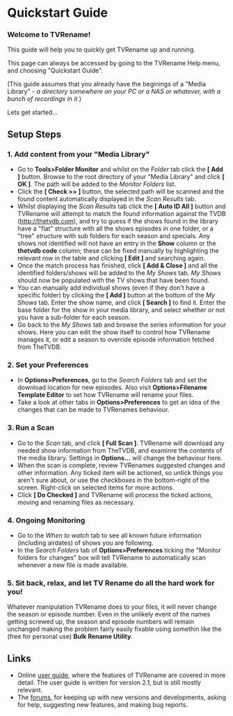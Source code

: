 # Quickstart Guide
### Welcome to TVRename!

This guide will help you to quickly get TVRename up and running.

This page can always be accessed by going to the TVRename Help menu, and choosing "Quickstart Guide".

(This guide assumes that you already have the beginings of a "Media Library" - *a directory somewhere on your PC or a NAS or whatever, with a bunch of recordings in it*.)

Lets get started...

## Setup Steps
### 1. Add content from your "Media Library"
 * Go to **Tools>Folder Monitor** and whilst on the *Folder* tab click the **\[ Add \]** button. Browse to the root directory of your "Media Library" and click **\[ OK \]**. The path will be added to the *Monitor Folders* list.
 * Click the **\[ Check >> \]** button, the selected path will be scanned and the found content automatically displayed in the *Scan Results* tab.
 * Whilst displaying the *Scan Results* tab click the **\[ Auto ID All \]** button and TVRename will attempt to match the found information against the TVDB (http://thetvdb.com), and try to guess if the shows found in the library have a "flat" structure with all the shows episodes in one folder, or a "tree" structure with sub folders for each season and specials.
 Any shows not identified will not have an entry in the **Show** column or the **thetvdb code** column; these can be fixed manually by highlighting the relevant row in the table and clicking **\[ Edit \]** and searching again.
 * Once the match process has finished, click **\[ Add & Close \]** and all the identified folders/shows will be added to the *My Shows* tab. *My Shows* should now be populated with the TV shows that have been found.
 * You can manually add individual shows (even if they don't have a specific folder) by clicking the **\[ Add \]** button at the bottom of the *My Shows* tab. Enter the show name, and click **\[ Search \]** to find it. Enter the base folder for the show in your media library, and select whether or not you have a sub-folder for each season.
 * Go back to the *My Shows* tab and browse the series information for your shows. Here you can edit the show itself to control how TVRename manages it, or edit a season to override episode information fetched from TheTVDB.

### 2. Set your Preferences
 * In **Options>Preferences**, go to the *Search Folders* tab and set the download location for new episodes. Also visit **Options>Filename Template Editor** to set how TVRename will rename your files.
 * Take a look at other tabs in **Options>Preferences** to get an idea of the changes that can be made to TVRenames behaviour.
 
### 3. Run a Scan
 * Go to the *Scan* tab, and click **\[ Full Scan \]**. TVRename will download any needed show information from TheTVDB, and examinre the contents of the media library. Settings in **Options...** will change the behaviour here.
 * When the scan is complete, review TVRenames suggested changes and other information. Any ticked item will be actioned, so untick things you aren't sure about, or use the checkboxes in the bottom-right of the screen. Right-click on selected items for more actions.
 * Click **\[ Do Checked \]** and TVRename will process the ticked actions, moving and renaming files as necessary.

### 4. Ongoing Monitoring
 * Go to the *When to watch* tab to see all known future information (including airdates) of shows you are following.
 * In the *Search Folders* tab of **Options>Preferences** ticking the "Monitor folders for changes" box will tell TVRename to automatically scan whenever a new file is made available.

### 5. Sit back, relax, and let TV Rename do all the hard work for you!

Whatever manipulation TVRename does to your files, it will never change the season or episode number. Even in the unlikely event of the names getting screwed up, the season and episode numbers will remain unchanged making the problem fairly easily fixable using somethin like the (free for personal use) **Bulk Rename Utility**.

## Links
* Online [user guide](userguide), where the features of TVRename are covered in more detail. The user guide is written for version 2.1, but is still mostly relevant.
* The [forums](https://groups.google.com/forum/#!forum/tvrename), for keeping up with new versions and developments, asking for help, suggesting new features, and making bug reports.
